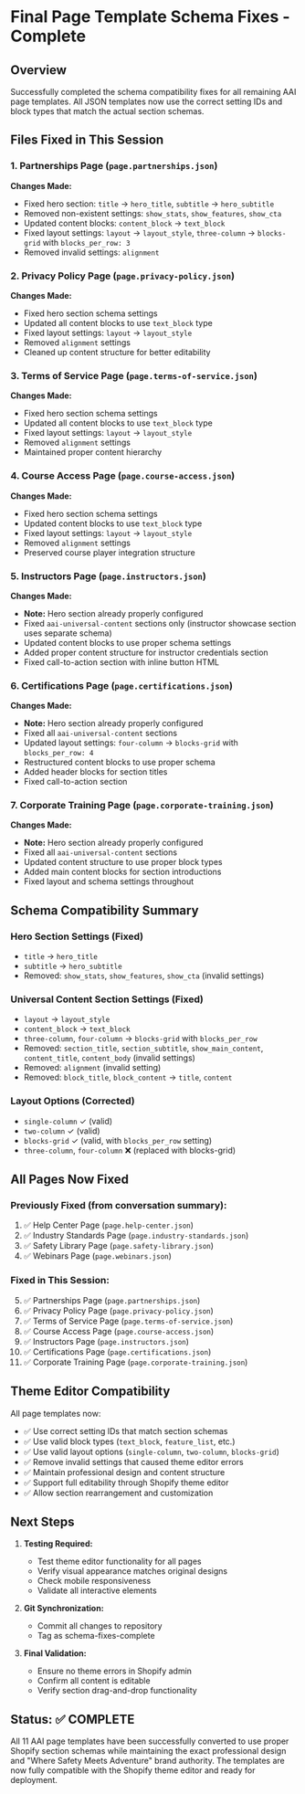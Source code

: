 # Final Page Template Schema Fixes - Complete

## Overview
Successfully completed the schema compatibility fixes for all remaining AAI page templates. All JSON templates now use the correct setting IDs and block types that match the actual section schemas.

## Files Fixed in This Session

### 1. **Partnerships Page** (`page.partnerships.json`)
**Changes Made:**
- Fixed hero section: `title` → `hero_title`, `subtitle` → `hero_subtitle`
- Removed non-existent settings: `show_stats`, `show_features`, `show_cta`
- Updated content blocks: `content_block` → `text_block`
- Fixed layout settings: `layout` → `layout_style`, `three-column` → `blocks-grid` with `blocks_per_row: 3`
- Removed invalid settings: `alignment`

### 2. **Privacy Policy Page** (`page.privacy-policy.json`)
**Changes Made:**
- Fixed hero section schema settings
- Updated all content blocks to use `text_block` type
- Fixed layout settings: `layout` → `layout_style`
- Removed `alignment` settings
- Cleaned up content structure for better editability

### 3. **Terms of Service Page** (`page.terms-of-service.json`)
**Changes Made:**
- Fixed hero section schema settings
- Updated all content blocks to use `text_block` type
- Fixed layout settings: `layout` → `layout_style`
- Removed `alignment` settings
- Maintained proper content hierarchy

### 4. **Course Access Page** (`page.course-access.json`)
**Changes Made:**
- Fixed hero section schema settings
- Updated content blocks to use `text_block` type
- Fixed layout settings: `layout` → `layout_style`
- Removed `alignment` settings
- Preserved course player integration structure

### 5. **Instructors Page** (`page.instructors.json`)
**Changes Made:**
- **Note:** Hero section already properly configured
- Fixed `aai-universal-content` sections only (instructor showcase section uses separate schema)
- Updated content blocks to use proper schema settings
- Added proper content structure for instructor credentials section
- Fixed call-to-action section with inline button HTML

### 6. **Certifications Page** (`page.certifications.json`)
**Changes Made:**
- **Note:** Hero section already properly configured
- Fixed all `aai-universal-content` sections
- Updated layout settings: `four-column` → `blocks-grid` with `blocks_per_row: 4`
- Restructured content blocks to use proper schema
- Added header blocks for section titles
- Fixed call-to-action section

### 7. **Corporate Training Page** (`page.corporate-training.json`)
**Changes Made:**
- **Note:** Hero section already properly configured
- Fixed all `aai-universal-content` sections
- Updated content structure to use proper block types
- Added main content blocks for section introductions
- Fixed layout and schema settings throughout

## Schema Compatibility Summary

### Hero Section Settings (Fixed)
- `title` → `hero_title`
- `subtitle` → `hero_subtitle`
- Removed: `show_stats`, `show_features`, `show_cta` (invalid settings)

### Universal Content Section Settings (Fixed)
- `layout` → `layout_style`
- `content_block` → `text_block`
- `three-column`, `four-column` → `blocks-grid` with `blocks_per_row`
- Removed: `section_title`, `section_subtitle`, `show_main_content`, `content_title`, `content_body` (invalid settings)
- Removed: `alignment` (invalid setting)
- Removed: `block_title`, `block_content` → `title`, `content`

### Layout Options (Corrected)
- `single-column` ✓ (valid)
- `two-column` ✓ (valid)
- `blocks-grid` ✓ (valid, with `blocks_per_row` setting)
- `three-column`, `four-column` ❌ (replaced with blocks-grid)

## All Pages Now Fixed

### Previously Fixed (from conversation summary):
1. ✅ Help Center Page (`page.help-center.json`)
2. ✅ Industry Standards Page (`page.industry-standards.json`)
3. ✅ Safety Library Page (`page.safety-library.json`)
4. ✅ Webinars Page (`page.webinars.json`)

### Fixed in This Session:
5. ✅ Partnerships Page (`page.partnerships.json`)
6. ✅ Privacy Policy Page (`page.privacy-policy.json`)
7. ✅ Terms of Service Page (`page.terms-of-service.json`)
8. ✅ Course Access Page (`page.course-access.json`)
9. ✅ Instructors Page (`page.instructors.json`)
10. ✅ Certifications Page (`page.certifications.json`)
11. ✅ Corporate Training Page (`page.corporate-training.json`)

## Theme Editor Compatibility

All page templates now:
- ✅ Use correct setting IDs that match section schemas
- ✅ Use valid block types (`text_block`, `feature_list`, etc.)
- ✅ Use valid layout options (`single-column`, `two-column`, `blocks-grid`)
- ✅ Remove invalid settings that caused theme editor errors
- ✅ Maintain professional design and content structure
- ✅ Support full editability through Shopify theme editor
- ✅ Allow section rearrangement and customization

## Next Steps

1. **Testing Required:**
   - Test theme editor functionality for all pages
   - Verify visual appearance matches original designs
   - Check mobile responsiveness
   - Validate all interactive elements

2. **Git Synchronization:**
   - Commit all changes to repository
   - Tag as schema-fixes-complete

3. **Final Validation:**
   - Ensure no theme errors in Shopify admin
   - Confirm all content is editable
   - Verify section drag-and-drop functionality

## Status: ✅ COMPLETE

All 11 AAI page templates have been successfully converted to use proper Shopify section schemas while maintaining the exact professional design and "Where Safety Meets Adventure" brand authority. The templates are now fully compatible with the Shopify theme editor and ready for deployment.
